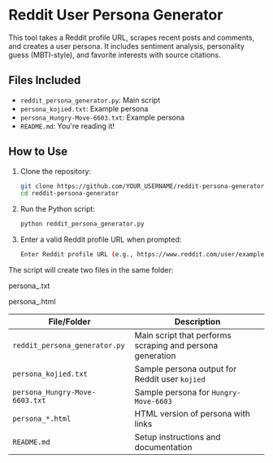 # Reddit User Persona Generator

This tool takes a Reddit profile URL, scrapes recent posts and comments, and creates a user persona. It includes sentiment analysis, personality guess (MBTI-style), and favorite interests with source citations.

##  Files Included

- `reddit_persona_generator.py`: Main script
- `persona_kojied.txt`: Example persona
- `persona_Hungry-Move-6603.txt`: Example persona
- `README.md`: You're reading it!

##  How to Use

1. Clone the repository:
   ```bash
   git clone https://github.com/YOUR_USERNAME/reddit-persona-generator.git
   cd reddit-persona-generator

2. Run the Python script:
   ```bash
   python reddit_persona_generator.py

3. Enter a valid Reddit profile URL when prompted:  
   ```bash
   Enter Reddit profile URL (e.g., https://www.reddit.com/user/example_user/):

The script will create two files in the same folder:

persona_<username>.txt

persona_<username>.html

| File/Folder                    | Description                                               |
| ------------------------------ | --------------------------------------------------------- |
| `reddit_persona_generator.py`  | Main script that performs scraping and persona generation |
| `persona_kojied.txt`           | Sample persona output for Reddit user `kojied`            |
| `persona_Hungry-Move-6603.txt` | Sample persona for `Hungry-Move-6603`                     |
| `persona_*.html`               | HTML version of persona with links                        |
| `README.md`                    | Setup instructions and documentation                      |

